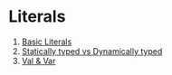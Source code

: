 # Literals

1. [Basic Literals](./NumberLiterals.kt)
2. [Statically typed vs Dynamically typed](./measureTimeMillis.kt) 
3. [Val & Var](valandvar.kt)
